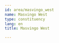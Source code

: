 ```yaml
---
id: area/masvingo_west
name: Masvingo West
type: constituency
lang: en
title: Masvingo West

---
```

